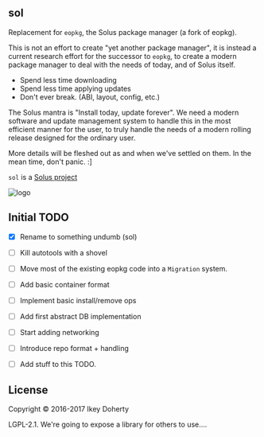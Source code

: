 sol
----

Replacement for `eopkg`, the Solus package manager (a fork of eopkg).

This is not an effort to create "yet another package manager", it is instead
a current research effort for the successor to `eopkg`, to create a modern
package manager to deal with the needs of today, and of Solus itself.

 - Spend less time downloading
 - Spend less time applying updates
 - Don't ever break. (ABI, layout, config, etc.)

The Solus mantra is "Install today, update forever". We need a modern software
and update management system to handle this in the most efficient manner for
the user, to truly handle the needs of a modern rolling release designed for
the ordinary user.

More details will be fleshed out as and when we've settled on them. In the
mean time, don't panic. :]

`sol` is a [Solus project](https://getsol.us/)

![logo](https://build.getsol.us/logo.png)

Initial TODO
------------

 - [x] Rename to something undumb (sol)
 - [ ] Kill autotools with a shovel
 - [ ] Move most of the existing eopkg code into a `Migration` system.
 - [ ] Add basic container format
 - [ ] Implement basic install/remove ops
 - [ ] Add first abstract DB implementation
 - [ ] Start adding networking
 - [ ] Introduce repo format + handling
 - [ ] Add stuff to this TODO.


License
--------

Copyright © 2016-2017 Ikey Doherty

LGPL-2.1. We're going to expose a library for others to use....
